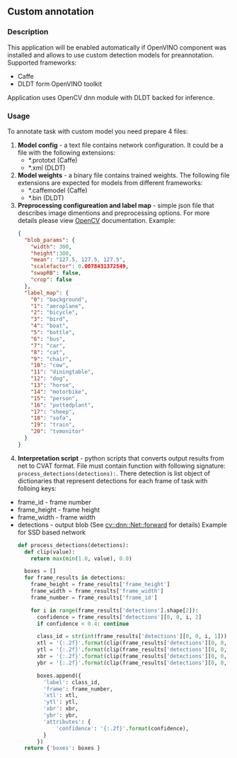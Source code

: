 ## Custom annotation

### Description

This application will be enabled automatically if OpenVINO component was installed and allows to use custom detection models for preannotation.
Supported frameworks:
* Caffe
* DLDT form OpenVINO toolkit

Application uses OpenCV dnn module with DLDT backed for inference.

### Usage
To annotate task with custom model you need prepare 4 files:
1. **Model config** - a text file contains network configuration. It could be a file with the following extensions:
   * *.prototxt (Caffe)
   * *.xml (DLDT)
1. **Model weights** - a binary file contains trained weights. The following file extensions are expected for models from different frameworks:
   * *.caffemodel (Caffe)
   * *.bin (DLDT)
1. **Preprocessing configureation and label map** - simple json file that describes image dimentions and preprocessing options. For more details please view [OpenCV](https://docs.opencv.org/3.4/d6/d0f/group__dnn.html#ga0b7b7c3c530b747ef738178835e1e70f) documentation.
  Example:
    ```json
    {
      "blob_params": {
        "width": 300,
        "height":300,
        "mean": "127.5, 127.5, 127.5",
        "scalefactor": 0.0078431372549,
        "swapRB": false,
        "crop": false
      },
      "label_map": {
        "0": "background",
        "1": "aeroplane",
        "2": "bicycle",
        "3": "bird",
        "4": "boat",
        "5": "bottle",
        "6": "bus",
        "7": "car",
        "8": "cat",
        "9": "chair",
        "10": "cow",
        "11": "diningtable",
        "12": "dog",
        "13": "horse",
        "14": "motorbike",
        "15": "person",
        "16": "pottedplant",
        "17": "sheep",
        "18": "sofa",
        "19": "train",
        "20": "tvmonitor"
      }
    }
    ```
1. **Interpretation script** - python scripts that converts output results from net to CVAT format. File must contain function with following signature: `process_detections(detections):`. There detection is list object of dictionaries that represent detections for each frame of task with folloing keys:
  * frame_id - frame number
  * frame_height - frame height
  * frame_width - frame width
  * detections - output blob (See [cv::dnn::Net::forward](https://docs.opencv.org/3.4/db/d30/classcv_1_1dnn_1_1Net.html#a98ed94cb6ef7063d3697259566da310b) for details)
    Example for SSD based network
    ```python
    def process_detections(detections):
      def clip(value):
        return max(min(1.0, value), 0.0)

      boxes = []
      for frame_results in detections:
        frame_height = frame_results['frame_height']
        frame_width = frame_results['frame_width']
        frame_number = frame_results['frame_id']

        for i in range(frame_results['detections'].shape[2]):
          confidence = frame_results['detections'][0, 0, i, 2]
          if confidence < 0.4: continue

          class_id = str(int(frame_results['detections'][0, 0, i, 1]))
          xtl = '{:.2f}'.format(clip(frame_results['detections'][0, 0, i, 3]) * frame_width)
          ytl = '{:.2f}'.format(clip(frame_results['detections'][0, 0, i, 4]) * frame_height)
          xbr = '{:.2f}'.format(clip(frame_results['detections'][0, 0, i, 5]) * frame_width)
          ybr = '{:.2f}'.format(clip(frame_results['detections'][0, 0, i, 6]) * frame_height)

          boxes.append({
            'label': class_id,
            'frame': frame_number,
            'xtl': xtl,
            'ytl': ytl,
            'xbr': xbr,
            'ybr': ybr,
            'attributes': {
                'confidence': '{:.2f}'.format(confidence),
            }
          })
      return {'boxes': boxes }
    ```
